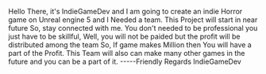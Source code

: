 Hello There, it's IndieGameDev and I am going to create an indie Horror game on Unreal engine 5 and I Needed a team.
This Project will start in near future So, stay connected with me.
You don't needed to be professional you just have to be skillful,
Well, you will not be paided but the profit will be distributed among the team
So, If game makes Million then You will have a part of the Profit.
This Team will also can make many other games in the future and you can be a part of it.
																													 	  -----Friendly Regards
                                                                                         IndieGameDev

